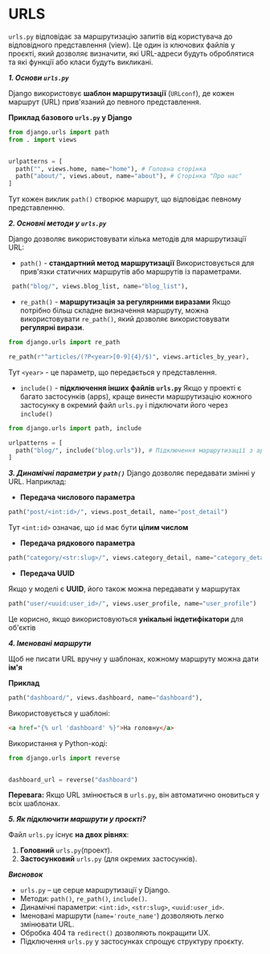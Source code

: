# URLS 

`urls.py` відповідає за маршрутизацію запитів від користувача до відповідного представлення (view). Це один із ключових файлів у проєкті, який дозволяє визначити, які URL-адреси будуть оброблятися та які функції або класи будуть викликані.

***1. Основи `urls.py`***

Django використовує **шаблон маршрутизації** (`URLconf`), де кожен маршрут (URL) прив'язаний до  певного представлення.

**Приклад базового `urls.py` у Django**

```python 
from django.urls import path 
from . import views 


urlpatterns = [
  path("", views.home, name="home"), # Головна сторінка
  path("about/", views.about, name="about"), # Сторінка "Про нас"
]
```

Тут кожен виклик `path()` створює маршрут, що відповідає певному представленню.

***2. Основні методи у `urls.py`***

Django дозволяє використовувати кілька методів для маршрутизації URL:

 - `path()` - **стандартний метод маршрутизації**
 Використовується для прив'язки статичних маршрутів або маршрутів із параметрами.
 ```python 
  path("blog/", views.blog_list, name="blog_list"),
```

- `re_path()` - **маршрутизація за регулярними виразами**
Якщо потрібно більш складне визначення маршруту, можна використовувати `re_path()`, який дозволяє використовувати **регулярні вирази**.
```python 
from django.urls import re_path 

re_path(r"^articles/(?P<year>[0-9]{4}/$)", views.articles_by_year),
```
Тут `<year>` - це параметр, що передається у представлення.

- `include()` - **підключення інших файлів `urls.py`**
Якщо у проекті є багато застосунків (apps), краще винести маршрутизацію кожного застосунку в окремий файл `urls.py` і підключати його через `include()`

```python
from django.urls import path, include

urlpatterns = [
  path("blog/", include("blog.urls")), # Підключення маршрутизації з apps "blog"
]
```

***3. Динамічні параметри у `path()`***
Django дозволяє передавати змінні у URL. Наприклад:

 - **Передача числового параметра**

```python
path("post/<int:id>/", views.post_detail, name="post_detail")
```
Тут `<int:id>` означає, що `id` має бути **цілим числом**

 - **Передача рядкового параметра**

```python
path("category/<str:slug>/", views.category_detail, name="category_detail"),
```

 - **Передача UUID**

Якщо  у моделі є **UUID**, його також можна передавати у маршрутах

```python 
path("user/<uuid:user_id>/", views.user_profile, name="user_profile")
```

Це корисно, якщо використовуються **унікальні індетифікатори** для об'єктів

***4. Іменовані маршрути***

Щоб не писати URL вручну у шаблонах, кожному маршруту можна дати **ім'я**

**Приклад**

```python
path("dashboard/", views.dashboard, name="dashboard"),
```

Використовується у шаблоні:

```html 
<a href="{% url 'dashboard' %}">На головну</a>
```

Використання у Python-коді:

```python
from django.urls import reverse


dashboard_url = reverse("dashboard")
```

**Перевага:** Якщо URL змінюється в `urls.py`, він автоматично оновиться у всіх шаблонах.

***5. Як підключити маршрути у проєкті?***

Файл `urls.py` існує **на двох рівнях**:

1. **Головний** `urls.py`(проект).
2. **Застосунковий** `urls.py` (для окремих застосунків).


***Висновок***

 - `urls.py` – це серце маршрутизації у Django.
 - Методи: `path()`, `re_path()`, `include()`.
 - Динамічні параметри: `<int:id>`, `<str:slug>`, `<uuid:user_id>`.
 - Іменовані маршрути (`name='route_name'`) дозволяють легко змінювати URL.
 - Обробка 404 та `redirect()` дозволяють покращити UX.
 - Підключення `urls.py` у застосунках спрощує структуру проєкту.
